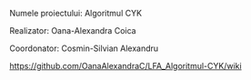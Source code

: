 Numele proiectului: Algoritmul CYK

Realizator: Oana-Alexandra Coica 

Coordonator: Cosmin-Silvian Alexandru 

https://github.com/OanaAlexandraC/LFA_Algoritmul-CYK/wiki
